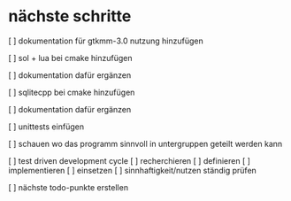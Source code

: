 # nächste schritte

[ ] dokumentation für gtkmm-3.0 nutzung hinzufügen

[ ] sol + lua bei cmake hinzufügen

[ ] dokumentation dafür ergänzen

[ ] sqlitecpp bei cmake hinzufügen

[ ] dokumentation dafür ergänzen

[ ] unittests einfügen

[ ] schauen wo das programm sinnvoll in untergruppen geteilt werden kann

[ ] test driven development cycle 
    [ ] recherchieren
    [ ] definieren
    [ ] implementieren 
    [ ] einsetzen
    [ ] sinnhaftigkeit/nutzen ständig prüfen


[ ] nächste todo-punkte erstellen